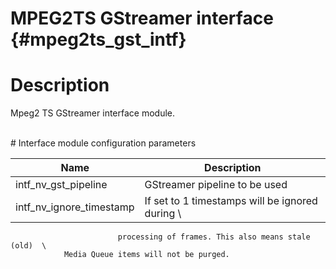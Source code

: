 MPEG2TS GStreamer interface {#mpeg2ts_gst_intf}
============================

# Description

Mpeg2 TS GStreamer interface module.

<br>
# Interface module configuration parameters

Name                      | Description
--------------------------|---------------------------
intf_nv_gst_pipeline      |GStreamer pipeline to be used
intf_nv_ignore_timestamp  | If set to 1 timestamps will be ignored during      \
                            processing of frames. This also means stale (old)  \
			    Media Queue items will not be purged.
